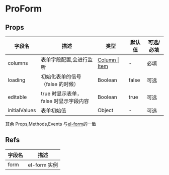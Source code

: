 <!--
 * @Author: zoufengfan
 * @Date: 2022-06-15 16:31:21
 * @LastEditTime: 2022-07-04 16:55:23
 * @LastEditors: zoufengfan
-->

# ProForm

## Props

| 字段名        | 描述                                  | 类型                               | 默认值 | 可选/必填 |
| ------------- | ------------------------------------- | ---------------------------------- | ------ | --------- |
| columns       | 表单字段配置,会进行监听               | [Column \| Item](../ItemConfig.md) | -      | 必填      |
| loading       | 初始化表单的信号（false 的时候）      | Boolean                            | false  | 可选      |
| editable      | true 时显示表单，false 时显示字段内容 | Boolean                            | true   | 可选      |
| initialValues | 表单初始值                            | Object                             | -      | 可选      |

其余 Props,Methods,Events 与[el-form](https://element.eleme.cn/#/zh-CN/component/form)的一致

## Refs

| 字段名 | 描述         |
| ------ | ------------ |
| form   | el-form 实例 |
